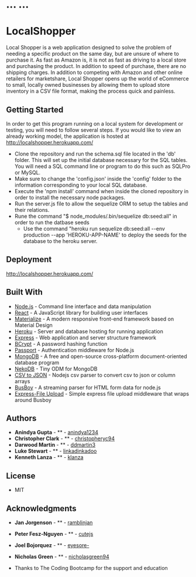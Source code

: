 ...
...
=======
# LocalShopper

Local Shopper is a web application designed to solve the problem of needing a specific product on the same day, but are unsure of where to purchase it. As fast as Amazon is, it is not as fast as driving to a local store and purchasing the product. In addition to speed of purchase, there are no shipping charges. In addition to competing with Amazon and other online retailers for marketshare, Local Shopper opens up the world of eCommerce to small, locally owned businesses by allowing them to upload store inventory in a CSV file format, making the process quick and painless.

## Getting Started

In order to get this program running on a local system for development or testing, you will need to follow several steps. If you would like to view an already working model, the application is hosted at http://localshopper.herokuapp.com/

* Clone the repository and run the schema.sql file located in the 'db' folder. This will set up the initial database necessary for the SQL tables. You will need a SQL command line or program to do this such as SQLPro or MySQL.
* Make sure to change the 'config.json' inside the 'config' folder to the information corresponding to your local SQL database.
* Execute the 'npm install' command when inside the cloned repository in order to install the necessary node packages.
* Run the server.js file to allow the sequelize ORM to setup the tables and their relations.
* Rune the command "$ node_modules/.bin/sequelize db:seed:all" in order to run the datbase seeds
	* Use the command "heroku run sequelize db:seed:all --env production --app 'HEROKU-APP-NAME' to deploy the seeds for the database to the heroku server.

## Deployment

http://localshopper.herokuapp.com/

## Built With

* [Node.js](https://nodejs.org/en/) - Command line interface and data manipulation
* [React](https://reactjs.org/) - A JavaScript library for building user interfaces
* [Materialize](http://materializecss.com/) - A modern responsive front-end framework based on Material Design
* [Heroku](https://www.heroku.com/) - Server and database hosting for running application
* [Express](https://expressjs.com) - Web application and server structure framework
* [BCrypt](https://www.npmjs.com/package/bcrypt) - A password hashing function
* [Passport](http://www.passportjs.org/) - Authentication middleware for Node.js
* [MongoDB](https://www.mongodb.com) -  A free and open-source cross-platform document-oriented database program
* [NekoDB](https://www.npmjs.com/package/nekodb) - Tiny ODM for MongoDB
* [CSV to JSON](https://www.npmjs.com/package/csvtojson) - Nodejs csv parser to convert csv to json or column arrays
* [BusBoy](https://github.com/mscdex/busboy) - A streaming parser for HTML form data for node.js
* [Express-File Upload](https://www.npmjs.com/package/express-fileupload) - Simple express file upload middleware that wraps around Busboy

## Authors

* **Anindya Gupta** - ** - [anindya1234](https://github.com/anindya1234)
* **Christopher Clark** - ** - [christopheryc94](https://github.com/christopheryc94)
* **Darwood Martin** - ** - [ddmartin3](https://github.com/ddmartin3)
* **Luke Stewart** - ** - [linkadinkadoo](https://github.com/luke-stewart)
* **Kenneth Lanza** - ** - [klanza](https://github.com/klanza)

## License

* MIT

## Acknowledgments

* **Jan Jorgenson** - ** - [ramblinjan](https://github.com/ramblinjan)
* **Peter Fesz-Nguyen** - ** - [cutejs](https://github.com/cutejs)
* **Joel Bojorquez** - ** - [eyesore-](https://github.com/eyesore-)
* **Nicholas Green** - ** - [nicholasgreen94](https://github.com/nicholasgreen94)

* Thanks to The Coding Bootcamp for the support and education
